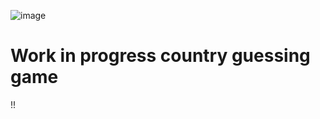 ![image](https://github.com/user-attachments/assets/548995ea-3d74-4ed8-b071-c1a29e058e5c)


# Work in progress country guessing game 
!! 
